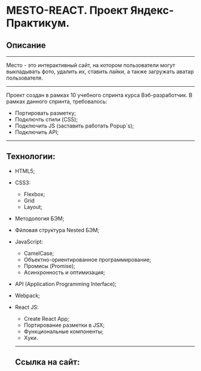 # MESTO-REACT. Проект Яндекс-Практикум.

## Описание
________________________________________

Место - это интерактивный сайт, на котором пользователи могут выкладывать фото, удалить их, ставить лайки, а также загружать аватар пользователя.
______________________

Проект создан в рамках 10 учебного спринта курса Вэб-разработчик.
В рамках данного спринта, требовалось:

- Портировать разметку;
- Подключть стили (CSS);
- Подключить JS (заставить работать Popup`s);
- Подключить API;
____________________

## Технологии:

- HTML5;
- CSS3:
  - Flexbox;
  - Grid 
  - Layout;
- Методология БЭМ;
- Фйловая структура Nested БЭМ;
- JavaScript:
  - CamelCase;
  - Объектно-ориентированное программирование;
  - Промисы (Promise);
  - Асинхронность и оптимизация;
- API (Application Programming Interface);
- Webpack;
- React JS:
  - Create React App;
  - Портирование разметки в JSX;
  - Функциональные компоненты;
  - Хуки.
  ____

  ## Ссылка на сайт:

  
